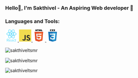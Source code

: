 ### Hello🙏, I'm Sakthivel - An Aspiring Web developer 👋

<h3 align="left">Languages and Tools:</h3>
<p align="left">  <a href="https://reactjs.org/" target="_blank"> <img src="https://raw.githubusercontent.com/devicons/devicon/master/icons/react/react-original-wordmark.svg" alt="react" width="40" height="40"/>
<!--   </a><a href="https://nodejs.org" target="_blank"> <img src="https://raw.githubusercontent.com/devicons/devicon/master/icons/nodejs/nodejs-original-wordmark.svg" alt="nodejs" width="40" height="40"/></a> -->
  <a href="https://developer.mozilla.org/en-US/docs/Web/JavaScript" target="_blank"> <img src="https://raw.githubusercontent.com/devicons/devicon/master/icons/javascript/javascript-original.svg" alt="javascript" width="40" height="40"/> </a>
<!--  <a href="https://www.mongodb.com/" target="_blank"> <img src="https://github.com/mongodb-js/leaf/blob/master/dist/mongodb-leaf_128x128@2x.png" alt="mongodb" width="40" height="40"/> </a> -->
<a href="https://www.w3.org/html/" target="_blank"> <img src="https://raw.githubusercontent.com/devicons/devicon/master/icons/html5/html5-original-wordmark.svg" alt="html5" width="40" height="40"/> </a><a href="https://www.w3schools.com/css/" target="_blank"> <img src="https://raw.githubusercontent.com/devicons/devicon/master/icons/css3/css3-original-wordmark.svg" alt="css3" width="40" height="40"/> </a>      </p> 

<p><img align="center" src="https://github-readme-stats.vercel.app/api/top-langs?username=sakthiveltsmr&show_icons=true&locale=en&layout=compact" alt="sakthiveltsmr" /></p>

<p><img align="center" src="https://github-readme-stats.vercel.app/api?username=sakthiveltsmr&show_icons=true&locale=en" alt="sakthiveltsmr" /></p>

<p><img align="center" src="https://github-readme-streak-stats.herokuapp.com/?user=sakthiveltsmr&" alt="sakthiveltsmr" /></p>

<!-- &nbsp; -->
